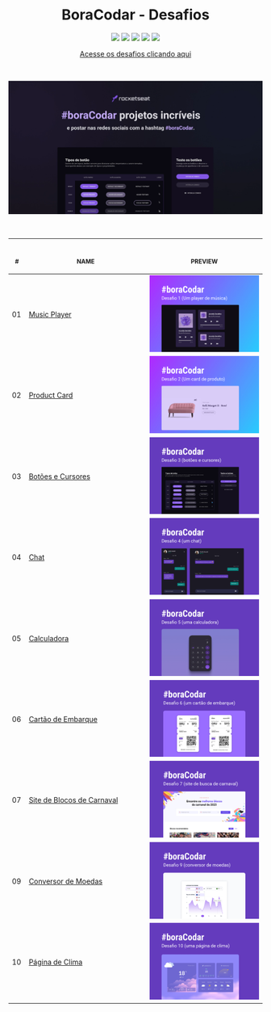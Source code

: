 <h1 align="center">BoraCodar - Desafios</h1>

<p align="center">
  <a alt="HTML5">
    <img src="https://img.shields.io/badge/HTML5-E34F26?logo=html5&logoColor=fff&style=for-the-badge" />
  </a>
  <a alt="CSS3">
    <img src="https://img.shields.io/badge/CSS3-1572B6?logo=css3&logoColor=fff&style=for-the-badge" />
  </a>
  <a alt="Javascript">
    <img src="https://img.shields.io/badge/JAVASCRIPT-F7DF1E?logo=javascript&logoColor=000&style=for-the-badge" />
  </a>
  <a alt="Tailwind">
    <img src="https://img.shields.io/badge/TAILWINDCSS-%2338B2AC.svg?style=for-the-badge&logo=tailwind-css&logoColor=white" />
  </a>
  <a alt="Figma">
     <img src="https://img.shields.io/badge/Figma-F24E1E?style=for-the-badge&logo=figma&logoColor=white" />
  </a>
</p>

<p align="center">
  <a href="https://boracodar.dev">Acesse os desafios clicando aqui</a>
</p>

<br>
<p align="center">
  <img alt="Imagem do projeto." src=".github/BoraCodar.webp" width="800px">
</p>
<br>

<table align="center">
    <thead>
        <tr>
            <th align="center">
                <img width="20" height="1"> 
                <p>
                    <small>#</small>
                </p>
            </th>
            <th align="center">
                <img width="300" height="1"> 
                <p> 
                    <small>
                        NAME
                    </small>
                </p>
            </th>
            <th align="center">
                <img width="201" height="1">
                <p align="center"> 
                    <small>
                    PREVIEW
                    </small>
                </p>
            </th>
        </tr>
    </thead>
    <tbody>
        <tr>
            <td>01</td>
            <td><a href="https://github.com/GabrielCenteioFreitas/estudos-rocketseat-boracodar01-player_de_musica">Music Player </a></td>
            <td align="center"><a href="https://github.com/GabrielCenteioFreitas/estudos-rocketseat-boracodar01-player_de_musica"><img width="300px" src=".github/preview01.jpg" /></a></td>
        </tr>
        <tr>
            <td>02</td>
            <td><a href="https://github.com/GabrielCenteioFreitas/estudos-rocketseat-boracodar02-product_card">Product Card</a></td>
            <td align="center"><a href="https://github.com/GabrielCenteioFreitas/estudos-rocketseat-boracodar02-product_card"><img width="300px" src=".github/preview02.jpg" /></a></td>
        </tr>
        <tr>
            <td>03</td>
            <td><a href="https://github.com/GabrielCenteioFreitas/estudos-rocketseat-boracodar03-botoes_e_cursores">Botões e Cursores</a></td>
            <td align="center"><a href="https://github.com/GabrielCenteioFreitas/estudos-rocketseat-boracodar03-botoes_e_cursores"><img width="300px" src=".github/preview03.jpg" /></a></td>
        </tr>
        <tr>
            <td>04</td>
            <td><a href="https://github.com/GabrielCenteioFreitas/estudos-rocketseat-boracodar04-chat">Chat</a></td>
            <td align="center"><a href="https://github.com/GabrielCenteioFreitas/estudos-rocketseat-boracodar04-chat"><img width="300px" src=".github/preview04.jpg" /></a></td>
        </tr>
        <tr>
            <td>05</td>
            <td><a href="https://github.com/GabrielCenteioFreitas/estudos-rocketseat-boracodar05-calculadora">Calculadora</a></td>
            <td align="center"><a href="https://github.com/GabrielCenteioFreitas/estudos-rocketseat-boracodar05-calculadora"><img width="300px" src=".github/preview05.jpg" /></a></td>
        </tr>
        <tr>
            <td>06</td>
            <td><a href="https://github.com/GabrielCenteioFreitas/estudos-rocketseat-boracodar06-cartao_de_embarque">Cartão de Embarque</a></td>
            <td align="center"><a href="https://github.com/GabrielCenteioFreitas/estudos-rocketseat-boracodar06-cartao_de_embarque"><img width="300px" src=".github/preview06.jpg" /></a></td>
        </tr>
        <tr>
            <td>07</td>
            <td><a href="https://github.com/GabrielCenteioFreitas/estudos-rocketseat-boracodar07-site_bloco_carnaval">Site de Blocos de Carnaval</a></td>
            <td align="center"><a href="https://github.com/GabrielCenteioFreitas/estudos-rocketseat-boracodar07-site_bloco_carnaval"><img width="300px" src=".github/preview07.jpg" /></a></td>
        </tr>
        <tr>
            <td>09</td>
            <td><a href="https://github.com/GabrielCenteioFreitas/estudos-rocketseat-boracodar09-conversor_de_moedas">Conversor de Moedas</a></td>
            <td align="center"><a href="https://github.com/GabrielCenteioFreitas/estudos-rocketseat-boracodar09-conversor_de_moedas"><img width="300px" src=".github/preview09.jpg" /></a></td>
        </tr>
        <tr>
            <td>10</td>
            <td><a href="https://github.com/GabrielCenteioFreitas/estudos-rocketseat-boracodar10-pagina_de_clima">Página de Clima</a></td>
            <td align="center"><a href="https://github.com/GabrielCenteioFreitas/estudos-rocketseat-boracodar10-pagina_de_clima"><img width="300px" src=".github/preview10.jpg" /></a></td>
        </tr>
    </tbody>
</table>



